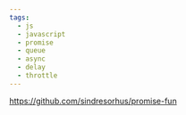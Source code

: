 ```yaml
---
tags:
  - js
  - javascript
  - promise
  - queue
  - async
  - delay
  - throttle
---
```

https://github.com/sindresorhus/promise-fun
